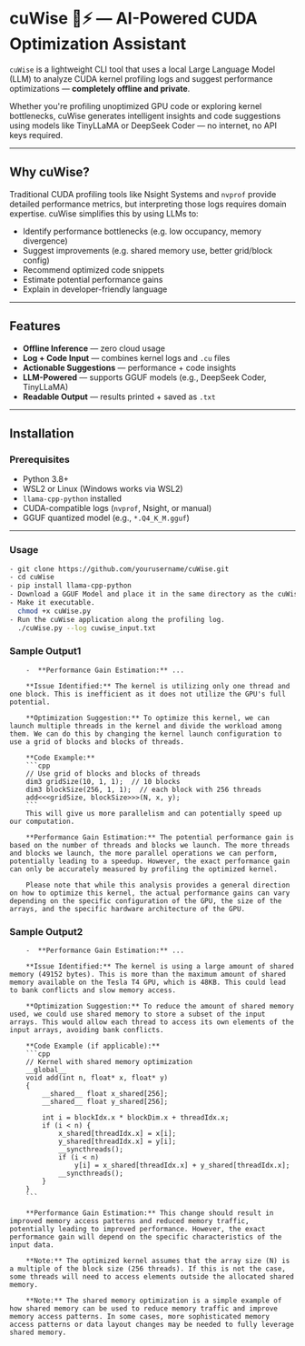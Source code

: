 # cuWise 🧠⚡ — AI-Powered CUDA Optimization Assistant

`cuWise` is a lightweight CLI tool that uses a local Large Language Model (LLM) to analyze CUDA kernel profiling logs and suggest performance optimizations — **completely offline and private**.

Whether you're profiling unoptimized GPU code or exploring kernel bottlenecks, cuWise generates intelligent insights and code suggestions using models like TinyLLaMA or DeepSeek Coder — no internet, no API keys required.

---

## Why cuWise?

Traditional CUDA profiling tools like Nsight Systems and `nvprof` provide detailed performance metrics, but interpreting those logs requires domain expertise. cuWise simplifies this by using LLMs to:

- Identify performance bottlenecks (e.g. low occupancy, memory divergence)
- Suggest improvements (e.g. shared memory use, better grid/block config)
- Recommend optimized code snippets
- Estimate potential performance gains
- Explain in developer-friendly language

---

## Features

- **Offline Inference** — zero cloud usage
- **Log + Code Input** — combines kernel logs and `.cu` files
- **Actionable Suggestions** — performance + code insights
- **LLM-Powered** — supports GGUF models (e.g., DeepSeek Coder, TinyLLaMA)
- **Readable Output** — results printed + saved as `.txt`

---

## Installation

### Prerequisites

- Python 3.8+
- WSL2 or Linux (Windows works via WSL2)
- `llama-cpp-python` installed
- CUDA-compatible logs (`nvprof`, Nsight, or manual)
- GGUF quantized model (e.g., `*.Q4_K_M.gguf`)

---

### Usage

```bash
- git clone https://github.com/yourusername/cuWise.git
- cd cuWise
- pip install llama-cpp-python
- Download a GGUF Model and place it in the same directory as the cuWise.py file.
- Make it executable.
  chmod +x cuWise.py
- Run the cuWise application along the profiling log.
  ./cuWise.py --log cuwise_input.txt
```

### Sample Output1
```
    -  **Performance Gain Estimation:** ...

    **Issue Identified:** The kernel is utilizing only one thread and one block. This is inefficient as it does not utilize the GPU's full potential.

    **Optimization Suggestion:** To optimize this kernel, we can launch multiple threads in the kernel and divide the workload among them. We can do this by changing the kernel launch configuration to use a grid of blocks and blocks of threads.

    **Code Example:**
    ```cpp
    // Use grid of blocks and blocks of threads
    dim3 gridSize(10, 1, 1);  // 10 blocks
    dim3 blockSize(256, 1, 1);  // each block with 256 threads
    add<<<gridSize, blockSize>>>(N, x, y);
    ```
    This will give us more parallelism and can potentially speed up our computation.

    **Performance Gain Estimation:** The potential performance gain is based on the number of threads and blocks we launch. The more threads and blocks we launch, the more parallel operations we can perform, potentially leading to a speedup. However, the exact performance gain can only be accurately measured by profiling the optimized kernel.

    Please note that while this analysis provides a general direction on how to optimize this kernel, the actual performance gains can vary depending on the specific configuration of the GPU, the size of the arrays, and the specific hardware architecture of the GPU.
```
### Sample Output2
```
    -  **Performance Gain Estimation:** ...

    **Issue Identified:** The kernel is using a large amount of shared memory (49152 bytes). This is more than the maximum amount of shared memory available on the Tesla T4 GPU, which is 48KB. This could lead to bank conflicts and slow memory access.

    **Optimization Suggestion:** To reduce the amount of shared memory used, we could use shared memory to store a subset of the input arrays. This would allow each thread to access its own elements of the input arrays, avoiding bank conflicts.

    **Code Example (if applicable):**
    ```cpp
    // Kernel with shared memory optimization
    __global__
    void add(int n, float* x, float* y)
    {
        __shared__ float x_shared[256];
        __shared__ float y_shared[256];

        int i = blockIdx.x * blockDim.x + threadIdx.x;
        if (i < n) {
            x_shared[threadIdx.x] = x[i];
            y_shared[threadIdx.x] = y[i];
            __syncthreads();
            if (i < n)
                y[i] = x_shared[threadIdx.x] + y_shared[threadIdx.x];
            __syncthreads();
        }
    }
    ```

    **Performance Gain Estimation:** This change should result in improved memory access patterns and reduced memory traffic, potentially leading to improved performance. However, the exact performance gain will depend on the specific characteristics of the input data.

    **Note:** The optimized kernel assumes that the array size (N) is a multiple of the block size (256 threads). If this is not the case, some threads will need to access elements outside the allocated shared memory.

    **Note:** The shared memory optimization is a simple example of how shared memory can be used to reduce memory traffic and improve memory access patterns. In some cases, more sophisticated memory access patterns or data layout changes may be needed to fully leverage shared memory.
```
